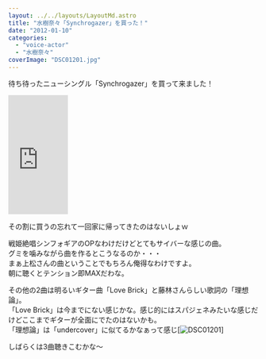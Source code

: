 ```yaml
---
layout: ../../layouts/LayoutMd.astro
title: "水樹奈々「Synchrogazer」を買った！"
date: "2012-01-10"
categories: 
  - "voice-actor"
  - "水樹奈々"
coverImage: "DSC01201.jpg"
---
```


待ち待ったニューシングル「Synchrogazer」を買って来ました！

<iframe style="width: 120px; height: 240px;" src="http://rcm-jp.amazon.co.jp/e/cm?lt1=_blank&amp;bc1=000000&amp;IS2=1&amp;bg1=FFFFFF&amp;fc1=000000&amp;lc1=0000FF&amp;t=mizuka123-22&amp;o=9&amp;p=8&amp;l=as4&amp;m=amazon&amp;f=ifr&amp;ref=ss_til&amp;asins=B005X63CAG" frameborder="0" marginwidth="0" marginheight="0" scrolling="no" width="320" height="240"></iframe>

その割に買うの忘れて一回家に帰ってきたのはないしょｗ

戦姫絶唱シンフォギアのOPなわけだけどとてもサイバーな感じの曲。  
グミを噛みながら曲を作るとこうなるのか・・・  
まぁ上松さんの曲ということでもちろん俺得なわけですよ。  
朝に聴くとテンション即MAXだわな。

その他の2曲は明るいギター曲「Love Brick」と藤林さんらしい歌詞の「理想論」。  
「Love Brick」は今までにない感じかな。感じ的にはスパジェネみたいな感じだけどここまでギターが全面にでたのはないかも。  
「理想論」は「undercover」に似てるかなぁって感じ[![](/wp/images/DSC01201.jpg "DSC01201")]

しばらくは3曲聴きこむかな～
